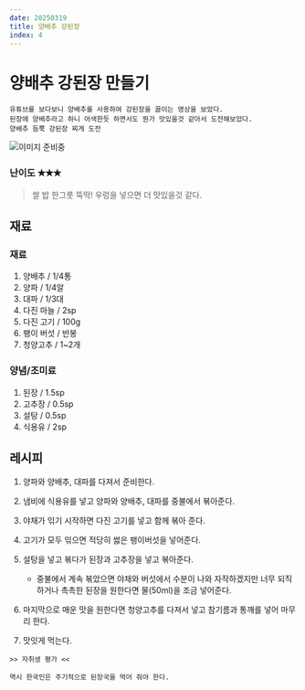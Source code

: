 ```yaml
---
date: 20250319
title: 양배추 강된장
index: 4
---
```


# 양배추 강된장 만들기

```
유튜브를 보다보니 양배추를 사용하여 강된장을 끓이는 영상을 보았다.
된장에 양배추라고 하니 어색한듯 하면서도 뭔가 맛있을것 같아서 도전해보았다.
양배추 듬뿍 강된장 찌게 도전
```

![이미지 준비중](<../../_assets/img/4_1.jpeg>)

### 난이도 ✭✭✭
> 쌀 밥 한그릇 뚝딱!
우렁을 넣으면 더 맛있을것 같다.


## 재료

### 재료
1. 양배추 / 1/4통
1. 양파 / 1/4알
1. 대파 / 1/3대
1. 다진 마늘 / 2sp
1. 다진 고기 / 100g
1. 팽이 버섯 / 반봉
1. 청양고추 / 1~2개

### 양념/조미료
1. 된장 / 1.5sp
1. 고추장 / 0.5sp
1. 설탕 / 0.5sp
1. 식용유 / 2sp


## 레시피
1. 양파와 양배추, 대파를 다져서 준비한다.

1. 냄비에 식용유를 넣고 양파와 양배추, 대파를 중불에서 볶아준다.

1. 야채가 읶기 시작하면 다진 고기를 넣고 함께 볶아 준다.

1. 고기가 모두 읶으면 적당히 썷은 팽이버섯을 넣어준다.

1. 설탕을 넣고 볶다가 된장과 고추장을 넣고 볶아준다.
    - 중불에서 계속 볶았으면 야채와 버섯에서 수분이 나와 자작하겠지만 너무 되직하거나 촉촉한 된장을 원한다면 물(50ml)을 조금 넣어준다.

1. 마지막으로 매운 맛을 원한다면 청양고추를 다져서 넣고 참기름과 통깨를 넣어 마무리 한다.

1. 맛잇게 먹는다.


~~~
>> 자취생 평가 <<

역시 한국인은 주기적으로 된장국을 먹어 줘야 한다.
~~~